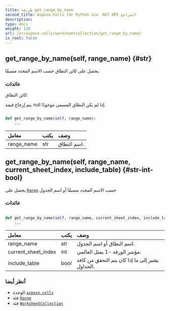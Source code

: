 ```yaml
---
title: طريقة get_range_by_name
second_title: Aspose.Cells for Python via .NET API المراجع
description:
type: docs
weight: 120
url: /ar/aspose.cells/worksheetcollection/get_range_by_name/
is_root: false
---
```

##  get_range_by_name(self, range_name) {#str}
يحصل على كائن النطاق حسب الاسم المحدد مسبقًا.


###  عائدات

كائن النطاق.


يتم إرجاع قيمة null إذا لم يكن النطاق المسمى موجودًا.


```python

def get_range_by_name(self, range_name):
    ...
```


| معامل| يكتب| وصف|
| :- | :- | :- |
| range_name | str | اسم النطاق.|


##  get_range_by_name(self, range_name, current_sheet_index, include_table) {#str-int-bool}
يحصل على [`Range`](/cells/python-net/ar/aspose.cells/range) حسب الاسم المحدد مسبقًا أو اسم الجدول


###  عائدات




```python

def get_range_by_name(self, range_name, current_sheet_index, include_table):
    ...
```


| معامل| يكتب| وصف|
| :- | :- | :- |
| range_name | str | اسم النطاق أو اسم الجدول.|
| current_sheet_index | int | مؤشر الورقة -1 يمثل العالمي.|
| include_table | bool | يشير إلى ما إذا كان يتم التحقق من كافة الجداول.|



###  أنظر أيضا
* الوحدة [`aspose.cells`](../../)
* فئة [`Range`](/cells/python-net/ar/aspose.cells/range)
* فئة [`WorksheetCollection`](/cells/python-net/ar/aspose.cells/worksheetcollection)
